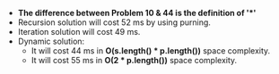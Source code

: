 * **The difference between Problem 10 & 44 is the definition of '*'**
* Recursion solution will cost 52 ms by using purning.
* Iteration solution will cost 49 ms.
* Dynamic solution:
	* It will cost 44 ms in **O(s.length() * p.length())** space complexity.
	* It will cost 55 ms in **O(2 * p.length())** space complexity.
